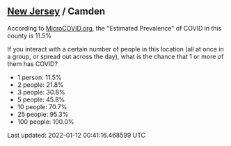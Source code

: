 
## [New Jersey](/united-states/new-jersey) / Camden

According to [MicroCOVID.org](http://microcovid.org),
the "Estimated Prevalence" of COVID in this county is 11.5%

If you interact with a certain number of people in this location
(all at once in a group, or spread out across the day), what is the chance that
1 or more of them has COVID?

- 1 person: 11.5%
- 2 people: 21.8%
- 3 people: 30.8%
- 5 people: 45.8%
- 10 people: 70.7%
- 25 people: 95.3%
- 100 people: 100.0%

Last updated: 2022-01-12 00:41:16.468599 UTC
